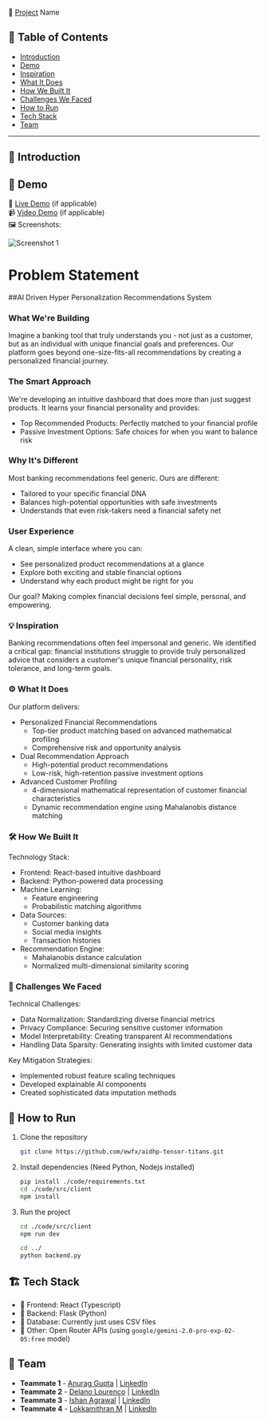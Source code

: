 🚀 [Project](Project) Name

## 📌 Table of Contents
- [Introduction](#introduction)
- [Demo](#demo)
- [Inspiration](#inspiration)
- [What It Does](#what-it-does)
- [How We Built It](#how-we-built-it)
- [Challenges We Faced](#challenges-we-faced)
- [How to Run](#how-to-run)
- [Tech Stack](#tech-stack)
- [Team](#team)

---

## 🎯 Introduction

## 🎥 Demo
🔗 [Live Demo](#) (if applicable)  
📹 [Video Demo](#) (if applicable)  
🖼️ Screenshots:

![Screenshot 1](link-to-image)

# Problem Statement
##AI Driven Hyper Personalization Recommendations System

### What We're Building
Imagine a banking tool that truly understands you - not just as a customer, but as an individual with unique financial goals and preferences. Our platform goes beyond one-size-fits-all recommendations by creating a personalized financial journey.

### The Smart Approach
We're developing an intuitive dashboard that does more than just suggest products. It learns your financial personality and provides:
- Top Recommended Products: Perfectly matched to your financial profile
- Passive Investment Options: Safe choices for when you want to balance risk

### Why It's Different
Most banking recommendations feel generic. Ours are different:
- Tailored to your specific financial DNA
- Balances high-potential opportunities with safe investments
- Understands that even risk-takers need a financial safety net

### User Experience
A clean, simple interface where you can:
- See personalized product recommendations at a glance
- Explore both exciting and stable financial options
- Understand why each product might be right for you

Our goal? Making complex financial decisions feel simple, personal, and empowering.

### 💡 Inspiration
Banking recommendations often feel impersonal and generic. We identified a critical gap: financial institutions struggle to provide truly personalized advice that considers a customer's unique financial personality, risk tolerance, and long-term goals.

### ⚙️ What It Does
Our platform delivers:
- Personalized Financial Recommendations
  - Top-tier product matching based on advanced mathematical profiling
  - Comprehensive risk and opportunity analysis
- Dual Recommendation Approach
  - High-potential product recommendations
  - Low-risk, high-retention passive investment options
- Advanced Customer Profiling
  - 4-dimensional mathematical representation of customer financial characteristics
  - Dynamic recommendation engine using Mahalanobis distance matching

### 🛠️ How We Built It
Technology Stack:
- Frontend: React-based intuitive dashboard
- Backend: Python-powered data processing
- Machine Learning: 
  - Feature engineering
  - Probabilistic matching algorithms
- Data Sources: 
  - Customer banking data
  - Social media insights
  - Transaction histories
- Recommendation Engine: 
  - Mahalanobis distance calculation
  - Normalized multi-dimensional similarity scoring

### 🚧 Challenges We Faced
Technical Challenges:
- Data Normalization: Standardizing diverse financial metrics
- Privacy Compliance: Securing sensitive customer information
- Model Interpretability: Creating transparent AI recommendations
- Handling Data Sparsity: Generating insights with limited customer data

Key Mitigation Strategies:
- Implemented robust feature scaling techniques
- Developed explainable AI components
- Created sophisticated data imputation methods

## 🏃 How to Run
1. Clone the repository  
   ```sh
   git clone https://github.com/ewfx/aidhp-tensor-titans.git
   ```
2. Install dependencies   (Need Python, Nodejs installed)
   ```sh
   pip install ./code/requirements.txt
   cd ./code/src/client
   npm install
   ```
3. Run the project  
   ```sh
   cd ./code/src/client
   npm run dev
   
   cd ../
   python backend.py
   ```

## 🏗️ Tech Stack
- 🔹 Frontend: React (Typescript)
- 🔹 Backend: Flask (Python)
- 🔹 Database: Currently just uses CSV files
- 🔹 Other: Open Router APIs (using `google/gemini-2.0-pro-exp-02-05:free` model)

## 👥 Team
- **Teammate 1** - [Anurag Gupta](https://github.com/guptaanurag2106) | [LinkedIn](#)
- **Teammate 2** - [Delano Lourenco](https://github.com/3ddelano) | [LinkedIn](https://www.linkedin.com/in/delano-lourenco-a9022a190/)
- **Teammate 3** - [Ishan Agrawal](https://github.com/ishan0709) | [LinkedIn](#)
- **Teammate 4** - [Lokkamithran M](https://github.com/Lokkamithran) | [LinkedIn](#)
